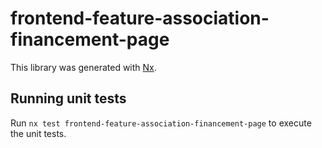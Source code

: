 # frontend-feature-association-financement-page

This library was generated with [Nx](https://nx.dev).

## Running unit tests

Run `nx test frontend-feature-association-financement-page` to execute the unit tests.
